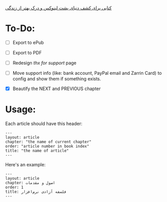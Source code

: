 [کتابی برای کشف دنیای پشت لینوکس و درک بهتر از زندگی](http://www.linuxbook.ir)


# To-Do:
- [ ] Export to ePub
- [ ] Export to PDF
- [ ] Redesign _thx for support_ page
- [ ] Move support info (like: bank account, PayPal email and Zarrin Card) to config and show them if something exists.
- [x] Beautify the NEXT and PREVIOUS chapter



# Usage:
Each article should have this header:
```
---
layout: article
chapter: "the name of current chapter"
order: "article number in book index"
title: "the name of article"
---
```
Here's an example:
```
---
layout: article
chapter: اصول و مقدمات
order: 1
title: فلسفه آزادی نرم‌افزار
---
```
